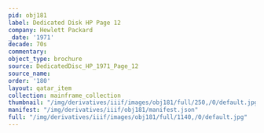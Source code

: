 ```yaml
---
pid: obj181
label: Dedicated Disk HP Page 12
company: Hewlett Packard
_date: '1971'
decade: 70s
commentary:
object_type: brochure
source: DedicatedDisc_HP_1971_Page_12
source_name:
order: '180'
layout: qatar_item
collection: mainframe_collection
thumbnail: "/img/derivatives/iiif/images/obj181/full/250,/0/default.jpg"
manifest: "/img/derivatives/iiif/obj181/manifest.json"
full: "/img/derivatives/iiif/images/obj181/full/1140,/0/default.jpg"
---
```

